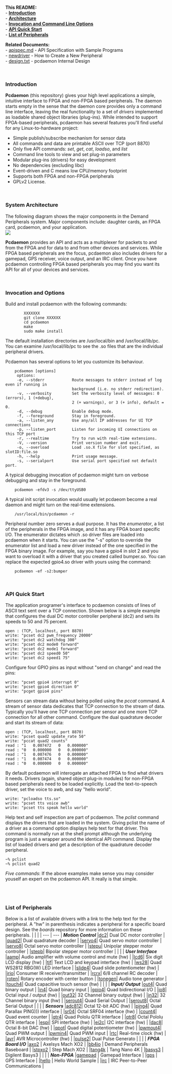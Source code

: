 **This README:**<br>
    - [**Introduction**](#intro)<br>
    - [**Architecture**](#arch)<br>
    - [**Invocation and Command Line Options**](#pcdaemon)<br>
    - [**API Quick Start**](#api)<br>
    - [**List of Peripherals**](#peri)<br>

**Related Documents:**<br>
    - [apispec.md](Docs/apispec.md)  - API Specification with Sample Programs <br> 
    - [newdriver](../pccore/README.md#drv)  - How to Create a New Peripheral <br> 
    - [design.txt](Docs/design.txt)  - pcdaemon Internal Design  <br> 

<br>

<span id="intro"></span>
### Introduction
**Pcdaemon** (this repository) gives your high level applications a
simple, intuitive interface to FPGA and non-FPGA based peripherals.
The daemon starts empty in the sense that the daemon core
provides only a command line interface, leaving the real
functionality to a set of *drivers* implemented as
loadable shared object libraries (plug-ins).  While intended
to support FPGA-based peripherals, pcdaemon has several features
you'll find useful for any Linux-to-hardware project:
  - Simple publish/subscribe mechanism for sensor data
  - All commands and data are printable ASCII over TCP (port 8870)
  - Only five API commands: *set*, *get*, *cat*, *loadso*, and *list*
  - Command line tools to view and set plug-in parameters
  - Modular plug-ins (drivers) for easy development
  - No dependencies (excluding libc)
  - Event-driven and C means low CPU/memory footprint
  - Supports both FPGA and non-FPGA peripherals
  - GPLv2 License.
<br>

<span id="arch"></span>
### System Architecture
The following diagram shows the major components in the Demand
Peripherals system. Major components include: daughter cards,
an FPGA card, pcdaemon, and your application. <br>
<img src='https://demandperipherals.com/images/arch_v2.svg'/>

**Pcdaemon** provides an API and acts as a
multiplexer for packets to and from the FPGA and for data to
and from other devices and services.  While FPGA based peripherals
are the focus, pcdaemon also includes drivers for a gamepad,
GPS receiver, voice output, and an IRC client.  Once you have
pcdaemon controlling FPGA based peripherals you may find you want
its API for all of your devices and services.

<br>

<span id="pcdaemon"></span>
### Invocation and Options
Build and install pcdaemon with the following commands:
``` 
        XXXXXXX
        git clone XXXXXX
        cd pcdaemon
        make
        sudo make install
```

The default installation directories are /usr/local/bin and
/usr/local/lib/pc. You can examine /usr/local/lib/pc to see the .so
files that are the individual peripheral drivers.

Pcdaemon has several options to let you customize its behaviour.
```
    pcdaemon [options] 
     options:
     -e, --stderr            Route messages to stderr instead of log even if running in
                             background (i.e. no stderr redirection).
     -v, --verbosity         Set the verbosity level of messages: 0 (errors), 1 (+debug),
                             2 (+ warnings), or 3 (+ info), default = 0.
     -d, --debug             Enable debug mode.
     -f, --foreground        Stay in foreground.
     -a, --listen_any        Use any/all IP addresses for UI TCP connections
     -p, --listen_port       Listen for incoming UI connections on this TCP port
     -r, --realtime          Try to run with real-time extensions.
     -V, --version           Print version number and exit.
     -o, --overload          Load .so.X file for slot specified, as slotID:file.so
     -h, --help              Print usage message.
     -s, --serialport        Use serial port specified not default port.
```

A typical debugging invocation of pcdaemon might turn on verbose debugging
and stay in the foreground.
``` 
    pcdaemon -efdv3 -s /dev/ttyUSB0
```

A typical init script invocation would usually let pcdaeom become
a real daemon and might turn on the real-time extensions.
``` 
    /usr/local/bin/pcdaemon -r
```

Peripheral number zero serves a dual purpose.  It has the *enumerator*,
a list of the peripherals in the FPGA image, and it has any FPGA board
specific I/O. The enumerator dictates which .so driver files are loaded
into pcdaemon when it starts. You can use the "-s" option to override
the enumerator list and load a new driver instead of the one specified
in the FPGA binary image.  For example, say you have a gpio4 in slot 2
and you want to overload it with a driver that you created called
bumper.so. You can replace the expected gpio4.so driver with yours using
the command:
``` 
    pcdaemon -ef -s2:bumper
```

<br>

<span id="api"></span>
### API Quick Start
The application programer's interface to pcdaemon consists of lines
of ASCII text sent over a TCP connection.  Shown below is a simple
example that configures the dual DC motor controller peripheral (dc2)
and sets its speeds to 50 and 75 percent.

    open : (TCP, localhost, port 8870)
    write: "pcset dc2 pwm_frequency 20000"
    write: "pcset dc2 watchdog 300"
    write: "pcset dc2 mode0 forward"
    write: "pcset dc2 mode1 forward"
    write: "pcset dc2 speed0 50"
    write: "pcset dc2 speed1 75"

Configure four GPIO pins as input without "send on change" and read
the pins:

    write: "pcset gpio4 interrupt 0"
    write: "pcset gpio4 direction 0"
    write: "pcget gpio4 pins"

Sensors can stream data without being polled using the *pccat*
command.  A stream of sensor data dedicates that TCP connection to
the stream of data.  Typically you'll have one TCP connection per
sensor and one more TCP connection for all other command.  Configure
the dual quadrature decoder and start its stream of data:

    open : (TCP, localhost, port 8870)
    write: "pcset quad2 update_rate 50"
    write: "pccat quad2 counts"
    read : "1   0.007472   0   0.000000"
    read : "0   0.000000   0   0.000000"
    read : "1   0.007476   0   0.000000"
    read : "1   0.007474   0   0.000000"
    read : "0   0.000000   0   0.000000"

By default pcdaemon will interogate an attached FPGA to find what 
drivers it needs.  Drivers (again, shared object plug-in modules)
for non-FPGA based peripherals need to be loaded explicitly.  Load
the text-to-speech driver, set the voice to awb, and say "hello
world".

    write: "pcloadso tts.so"
    write: "pcset tts voice awb"
    write: "pcset tts speak hello world"

Help text and self inspection are part of pcdaemon.  The *pclist*
command displays the drivers that are loaded in the system.  Giving
pclist the name of a driver as a command option displays help text
for that driver.  This command is normally run at the shell prompt
although the underlying program is just a wrapper around the identical
API command.  Display the list of loaded drivers and get a description
of the quadrature decoder peripheral.

    ~% pclist
    ~% pclist quad2

*Five commands*: If the above examples make sense you may consider
youself an expert on the pcdaemon API.  It really is that simple.

<br>
<br>

<span id="peri"></span>
###   List of Peripherals
Below is a list of available drivers with a link to the help text
for the peripheral.  A "hw" in parenthesis indicates a peripheral
for a specific board design.  See the *boards* repository for more
information on these peripherals.
|     |     |
| --- | --- |
***Motion Control***
|[dc2](fpga-drivers/dc2/readme.txt)| Dual DC motor controller |
|[quad2](fpga-drivers/quad2/readme.txt)| Dual quadrature decoder |
|[servo4](fpga-drivers/servo4/readme.txt)| Quad servo motor controller |
|[servo8](fpga-drivers/servo8/readme.txt)| Octal servo motor controller |
|[stepu](fpga-drivers/stepu/readme.txt)| Unipolar stepper motor controller |
|[stepb](fpga-drivers/stepb/readme.txt)| Bipolar stepper motor controller |
| | |
***User Interface***
|[aamp](fpga-drivers/aamp/readme.txt)| Audio amplifier with volume control and mute (hw) |
|[lcd6](fpga-drivers/lcd6/readme.txt)| Six digit LCD display (hw) |
|[tif](fpga-drivers/tif/readme.txt)| Text LCD and keypad interface (hw) |
|[ws28](fpga-drivers/ws28/readme.txt)| Quad WS2812 RBG(W) LED interface |
|[slide4](fpga-drivers/slide4/readme.txt)| Quad slide potentiometer (hw) |
|[irio](fpga-drivers/irio/readme.txt)| Consumer IR receiver/transmitter |
|[rcrx](fpga-drivers/rcrx/readme.txt)| 6/8 channel RC decoder |
|[roten](fpga-drivers/roten/readme.txt)| Rotary encoder with center button |
|[tonegen](fpga-drivers/tonegen/readme.txt)| Audio tone generator |
|[touch4](fpga-drivers/touch4/readme.txt)| Quad capacitive touch sensor (hw) |
| | |
***Input/ Output***
|[out4](fpga-drivers/out4/readme.txt)| Quad binary output |
|[in4](fpga-drivers/in4/readme.txt)| Quad binary input |
|[gpio4](fpga-drivers/gpio4/readme.txt)| Quad bidirectional I/O |
|[io8](fpga-drivers/io8/readme.txt)| Octal input / output (hw) |
|[out32](fpga-drivers/out32/readme.txt)| 32 Channel binary output (hw) |
|[in32](fpga-drivers/in32/readme.txt)| 32 Channel binary input (hw) |
|[serout4](fpga-drivers/serout4/readme.txt)| Quad Serial Output |
|[serout8](fpga-drivers/serout8/readme.txt)| Octal Serial Output |
| | |
***Sensors***
|[adc812](fpga-drivers/adc812/readme.txt)| Octal 12-bit ADC (hw) |
|[ping4](fpga-drivers/ping4/readme.txt)| Quad Parallax PING))) interface |
|[sr04](fpga-drivers/sr04/readme.txt)| Octal SRF04 interface (hw) |
|[count4](fpga-drivers/count4/readme.txt)| Quad event counter |
|[qtr4](fpga-drivers/qtr4/readme.txt)| Quad Pololu QTR interface |
|[qtr8](fpga-drivers/qtr8/readme.txt)| Octal Pololu QTR interface |
|[espi](fpga-drivers/espi/readme.txt)| SPI interface (hw) |
|[ei2c](fpga-drivers/ei2c/readme.txt)| I2C interface (hw) |
|[dac8](fpga-drivers/dac8/readme.txt)| Octal 8-bit DAC (hw) |
|[qpot](fpga-drivers/qpot/readme.txt)| Quad digital potentiometer (hw) |
|[pwmout4](fpga-drivers/pwmout4/readme.txt)| Quad PWM output |
|[pwmin4](fpga-drivers/pwmin4/readme.txt)| Quad PWM input |
|[rtc](fpga-drivers/rtc/readme.txt)| Real-time clock (hw) |
|[avr](fpga-drivers/avr/readme.txt)| AVR Microcontroller (hw) |
|[pulse2](fpga-drivers/pulse2/readme.txt)| Dual Pulse Generato |
| | |
***FPGA Board I/O***
|[axo2](fpga-drivers/axo2/readme.txt) | Axelsys Mach XO2 |
|[bb4io](fpga-drivers/bb4io/readme.txt) | Demand Peripherals Baseboard |
|[stpxo2](fpga-drivers/stpxo2/readme.txt) | Step Mach XO2 |
|[tang4k](fpga-drivers/tang4k/readme.txt) | Tang Nano 4K |
|[basys3](fpga-drivers/basys3/readme.txt) | Digilent Basys3 |
| | |
***Non-FPGA***
|[gamepad](drivers/gamepad/readme.txt) | Gamepad Interface |
|[gps](drivers/gps/readme.txt) | GPS Interface |
|[hello](drivers/hellodemo/readme.txt) | Hello World Sample |
|[irc](drivers/irccom/readme.txt) | IRC Peer-to-Peer Communications |

